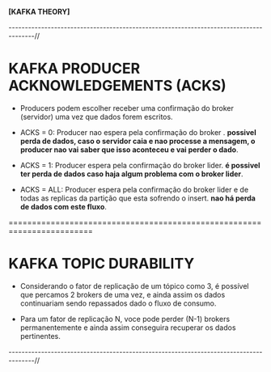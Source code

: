 **[KAFKA THEORY]**

--------------------------------------------------------------------------------------//

# KAFKA PRODUCER ACKNOWLEDGEMENTS (ACKS)

* Producers podem escolher receber uma confirmação do broker (servidor) uma vez que dados forem escritos.

 - ACKS = 0: Producer nao espera pela confirmação do broker .
   **possivel perda de dados, caso o servidor caia e nao processe a mensagem, o producer nao vai saber que isso aconteceu e vai perder o dado**.

 - ACKS = 1: Producer espera pela confirmação do broker lider.
   **é possivel ter perda de dados caso haja algum problema com o broker lider**.

 - ACKS = ALL: Producer espera pela confirmação do broker lider e de todas as replicas da partição que esta sofrendo o insert.
   **nao há perda de dados com este fluxo**.

========================================================================

# KAFKA TOPIC DURABILITY

* Considerando o fator de replicação de um tópico como 3, é possível que percamos 2 brokers de uma vez, e ainda assim os dados continuariam sendo repassados dado o fluxo de consumo.

* Para um fator de replicação N, voce pode perder (N-1) brokers permanentemente e ainda assim conseguira recuperar os dados pertinentes. 

--------------------------------------------------------------------------------------//